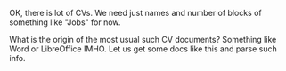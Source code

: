 OK, there is lot of CVs. We need just names and number of blocks
of something like "Jobs" for now.

What is the origin of the most usual such CV documents? Something
like Word or LibreOffice IMHO. Let us get some docs like this
and parse such info.

